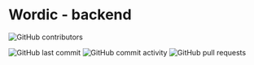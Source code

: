 # Wordic - backend

![GitHub contributors](https://img.shields.io/github/contributors/wordic-app/backend-java?style=plastic)

![GitHub last commit](https://img.shields.io/github/last-commit/wordic-app/backend-java?style=plastic)
![GitHub commit activity](https://img.shields.io/github/commit-activity/m/wordic-app/backend-java?style=plastic)
![GitHub pull requests](https://img.shields.io/github/issues-pr-raw/wordic-app/backend-java?style=plastic)
